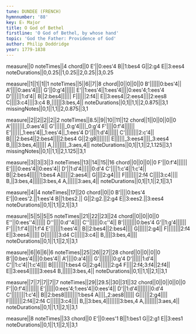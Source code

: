 ```yaml
---
tune: DUNDEE (FRENCH)
hymnnumber: '88'
key: E♭ Major
title: O God of Bethel
firstline: 'O God of Bethel, by whose hand'
topic: 'God the Father: Providence of God'
author: Philip Doddridge
year: 1779-1838
---
```

measure||0
noteTimes||4
chord||0
E'||0:ees'4
B||1:bes4
G||2:g4
E||3:ees4
noteDurations||0,0.25||1,0.25||2,0.25||3,0.25

measure||1||1||1||1
noteTimes||5||6||7||8
chord||0||0||0||0
B'||||||0:bes'4||
A'||||0:aes'4||||
G'||0:g'4||||||
E'||1:ees'4||1:ees'4||||0:ees'4;1:ees'4
D'||||||1:d'4||
B||2:bes4||||||
F||||||2:f4||
E||3:ees4||2:ees4||||2:ees8
C||||3:c4||||3:c4
B,||||||3:bes,4||
noteDurations||0,1||1,1||2,0.875||3,1
missingNotes||0,1||1,1||2,0.875||3,1

measure||2||2||2||2||2
noteTimes||8.5||9||10||11||12
chord||1||0||0||0||0
A'||||||||_0:aes'4||
G'||||||_0:g'4||||_0:g'4
F'||||0:f'4||||||
E'||||||_1:ees'4||_1:ees'4||_1:ees'4
D'||||1:d'4||||||
C'||||||||2:c'4||
B||||2:bes4||2:bes4||||2:bes4
G||2:g8||||||||
E||||||_3:ees4||||_3:ees4
B,||||3:bes,4||||||
A,||||||||_3:aes,4||
noteDurations||0,1||1,1||2,1.125||3,1
missingNotes||0,1||1,1||2,1.125||3,1

measure||3||3||3||3
noteTimes||13||14||15||16
chord||0||0||0||0
F'||0:f'4||||||
E'||||0:ees'4||0:ees'4||
D'||1:d'4||||||0:d'4
C'||||1:c'4||1:c'4||
B||2:bes4||||||1:bes4
A||||||2:aes4||
G||||2:g4||||
F||||||||2:f4
C||||3:c4||||
B,||3:bes,4||||||3:bes,4
A,||||||3:aes,4||
noteDurations||0,1||1,1||2,1||3,1

measure||4||4
noteTimes||17||20
chord||0||0
B'||||0:bes'4
E'||0:ees'2.||1:ees'4
B||1:bes2.||
G||2:g2.||2:g4
E||3:ees2.||3:ees4
noteDurations||0,1||1,1||2,1||3,1

measure||5||5||5||5
noteTimes||21||22||23||24
chord||0||0||0||0
E''||0:ees''4||||||
D''||||0:d''4||||
C''||||||0:c''4||
B'||||||||0:bes'4
G'||1:g'4||||||
F'||||1:f'4||||1:f'4
E'||||||1:ees'4||
B||2:bes4||2:bes4||||
G||||||2:g4||
F||||||||2:f4
E||3:ees4||||||
D||||||||3:d4
C||||||3:c4||
B,||||3:bes,4||||
noteDurations||0,1||1,1||2,1||3,1

measure||6||6||6||6
noteTimes||25||26||27||28
chord||0||0||0||0
B'||0:bes'4||||0:bes'4||
A'||||0:a'4||||
G'||||||||0:g'4
D'||||||1:d'4||
C'||1:c'4||1:c'4||||
B||||||||1:bes4
G||2:g4||||||2:g4
F||||2:f4;3:f4||2:f4||
E||3:ees4||||||3:ees4
B,||||||3:bes,4||
noteDurations||0,1||1,1||2,1||3,1

measure||7||7||7||7||7
noteTimes||29||29.5||30||31||32
chord||0||0||0||0||0
F'||0:f'4||||||||
E'||||||0:ees'4;1:ees'4||0:ees'4||
D'||1:d'4||||||||0:d'4
C'||||||||1:c'4||
B||2:bes8||||||||1:bes4
A||||_2:aes8||||||
G||||||2:g4||||
F||||||||2:f4||2:f4
C||||||3:c4||||
B,||3:bes,4||||||||3:bes,4
A,||||||||3:aes,4||
noteDurations||0,1||1,1||2,1||3,1

measure||8
noteTimes||33
chord||0
E'||0:ees'1
B||1:bes1
G||2:g1
E||3:ees1
noteDurations||0,1||1,1||2,1||3,1

